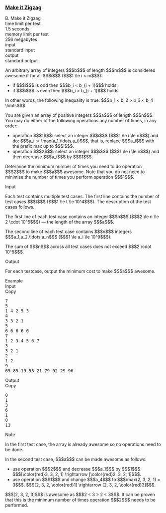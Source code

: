 <h3><a href="https://codeforces.com/contest/2154/problem/B" target="_blank" rel="noopener noreferrer">Make it Zigzag</a></h3>

<div class="header"><div class="title">B. Make it Zigzag</div><div class="time-limit"><div class="property-title">time limit per test</div>1.5 seconds</div><div class="memory-limit"><div class="property-title">memory limit per test</div>256 megabytes</div><div class="input-file input-standard"><div class="property-title">input</div>standard input</div><div class="output-file output-standard"><div class="property-title">output</div>standard output</div></div><div><p>An arbitrary array of integers $$$b$$$ of length $$$m$$$ is considered awesome if for all $$$i$$$ ($$$1 \le i < m$$$): </p><ul> <li> if $$$i$$$ is <span class="tex-font-style-bf">odd</span> then $$$b_i < b_{i + 1}$$$ holds. </li><li> if $$$i$$$ is <span class="tex-font-style-bf">even</span> then $$$b_i > b_{i + 1}$$$ holds. </li></ul><p>In other words, the following inequality is true: $$$b_1 < b_2 > b_3 < b_4 \ldots$$$</p><p>You are given an array of positive integers $$$a$$$ of length $$$n$$$. You may do either of the following operations any number of times, in any order:</p><ul> <li> operation $$$1$$$: select an integer $$$i$$$ ($$$1 \le i \le n$$$) and do: $$$a_i := \max(a_1,\ldots,a_i)$$$, that is, replace $$$a_i$$$ with the prefix max up to $$$i$$$. </li><li> operation $$$2$$$: select an integer $$$i$$$ ($$$1 \le i \le n$$$) and then decrease $$$a_i$$$ by $$$1$$$. </li></ul><p>Determine the minimum number of times you need to do operation $$$2$$$ to make $$$a$$$ awesome. Note that you do <span class="tex-font-style-bf">not</span> need to minimise the number of times you perform operation $$$1$$$.</p></div><div class="input-specification"><div class="section-title">Input</div><p>Each test contains multiple test cases. The first line contains the number of test cases $$$t$$$ ($$$1 \le t \le 10^4$$$). The description of the test cases follows. </p><p>The first line of each test case contains an integer $$$n$$$ ($$$2 \le n \le 2 \cdot 10^5$$$) — the length of the array $$$a$$$.</p><p>The second line of each test case contains $$$n$$$ integers $$$a_1,a_2,\ldots,a_n$$$ ($$$1 \le a_i \le 10^9$$$).</p><p>The sum of $$$n$$$ across all test cases does not exceed $$$2 \cdot 10^5$$$.</p></div><div class="output-specification"><div class="section-title">Output</div><p>For each testcase, output the minimum cost to make $$$a$$$ awesome.</p></div><div class="sample-tests"><div class="section-title">Example</div><div class="sample-test"><div class="input"><div class="title">Input<div title="Copy" data-clipboard-target="#id005137246947266062" id="id0038263945991211823" class="input-output-copier">Copy</div></div><pre id="id005137246947266062"><div class="test-example-line test-example-line-even test-example-line-0">7</div><div class="test-example-line test-example-line-odd test-example-line-1">5</div><div class="test-example-line test-example-line-odd test-example-line-1">1 4 2 5 3</div><div class="test-example-line test-example-line-even test-example-line-2">4</div><div class="test-example-line test-example-line-even test-example-line-2">3 3 2 1</div><div class="test-example-line test-example-line-odd test-example-line-3">5</div><div class="test-example-line test-example-line-odd test-example-line-3">6 6 6 6 6</div><div class="test-example-line test-example-line-even test-example-line-4">7</div><div class="test-example-line test-example-line-even test-example-line-4">1 2 3 4 5 6 7</div><div class="test-example-line test-example-line-odd test-example-line-5">3</div><div class="test-example-line test-example-line-odd test-example-line-5">3 2 1</div><div class="test-example-line test-example-line-even test-example-line-6">2</div><div class="test-example-line test-example-line-even test-example-line-6">1 2</div><div class="test-example-line test-example-line-odd test-example-line-7">9</div><div class="test-example-line test-example-line-odd test-example-line-7">65 85 19 53 21 79 92 29 96</div></pre></div><div class="output"><div class="title">Output<div title="Copy" data-clipboard-target="#id001625463720029945" id="id003074080975973421" class="input-output-copier">Copy</div></div><pre id="id001625463720029945"><div class="test-example-line test-example-line-odd test-example-line-1">0</div><div class="test-example-line test-example-line-even test-example-line-2">1</div><div class="test-example-line test-example-line-odd test-example-line-3">3</div><div class="test-example-line test-example-line-even test-example-line-4">6</div><div class="test-example-line test-example-line-odd test-example-line-5">1</div><div class="test-example-line test-example-line-even test-example-line-6">0</div><div class="test-example-line test-example-line-odd test-example-line-7">13</div></pre></div></div></div><div class="note"><div class="section-title">Note</div><p>In the first test case, the array is already awesome so no operations need to be done.</p><p>In the second test case, $$$a$$$ can be made awesome as follows: </p><ul> <li> use operation $$$2$$$ and decrease $$$a_1$$$ by $$$1$$$. $$$[\color{red}3, 3, 2, 1] \rightarrow [\color{red}2, 3, 2, 1]$$$. </li><li> use operation $$$1$$$ and change $$$a_4$$$ to $$$\max(2, 3, 2, 1) = 3$$$. $$$[2, 3, 2, \color{red}1] \rightarrow [2, 3, 2, \color{red}3]$$$. </li></ul> $$$[2, 3, 2, 3]$$$ is awesome as $$$2 < 3 > 2 < 3$$$. It can be proven that this is the minimum number of times operation $$$2$$$ needs to be performed.</div>